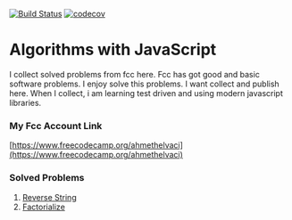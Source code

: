 [![Build Status](https://travis-ci.org/ahmethelvaci/algoritms-with-js.svg?branch=master)](https://travis-ci.org/ahmethelvaci/algoritms-with-js)
[![codecov](https://codecov.io/gh/ahmethelvaci/algoritms-with-js/branch/master/graph/badge.svg)](https://codecov.io/gh/ahmethelvaci/algoritms-with-js)

# Algorithms with JavaScript

I collect solved problems from fcc here. Fcc has got good and basic software problems. I enjoy solve this problems. I want collect and publish here. When I collect, i am learning test driven and using modern javascript libraries.

### My Fcc Account Link

[https://www.freecodecamp.org/ahmethelvaci](https://www.freecodecamp.org/ahmethelvaci)

### Solved Problems
1. [Reverse String](https://github.com/ahmethelvaci/algoritms-with-js/blob/master/src/algoritms/basic/reverseString.js)
2. [Factorialize](https://github.com/ahmethelvaci/algoritms-with-js/blob/master/src/algoritms/basic/factorialize.js)


